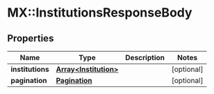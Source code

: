 # MX::InstitutionsResponseBody

## Properties
Name | Type | Description | Notes
------------ | ------------- | ------------- | -------------
**institutions** | [**Array&lt;Institution&gt;**](Institution.md) |  | [optional] 
**pagination** | [**Pagination**](Pagination.md) |  | [optional] 


